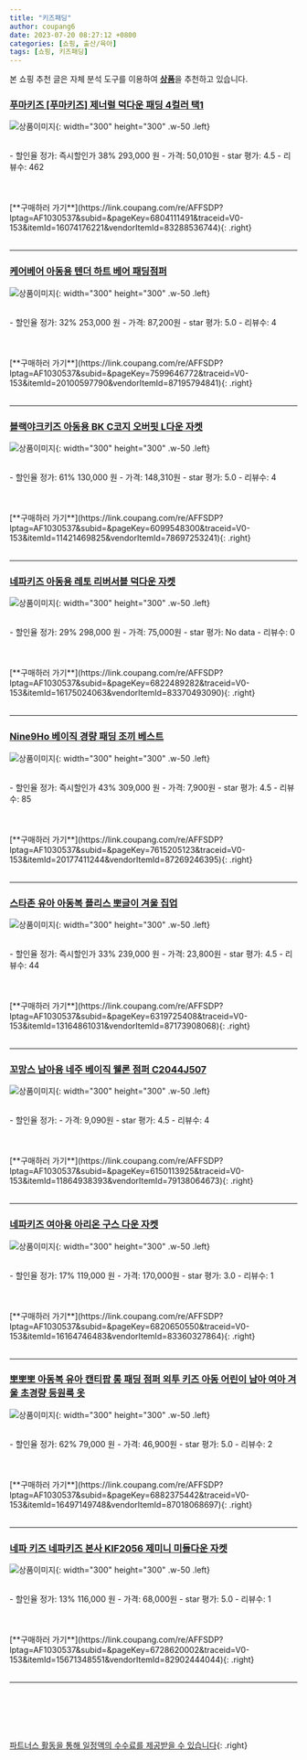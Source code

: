 ```yaml
---
title: "키즈패딩"
author: coupang6
date: 2023-07-20 08:27:12 +0800
categories: [쇼핑, 출산/육아]
tags: [쇼핑, 키즈패딩]
---
```


본 쇼핑 추천 글은 자체 분석 도구를 이용하여 [**상품**](https://link.coupang.com/a/bao1ui)을 추천하고 있습니다.

### [푸마키즈 [푸마키즈] 제너럴 덕다운 패딩 4컬러 택1](https://link.coupang.com/re/AFFSDP?lptag=AF1030537&subid=&pageKey=6804111491&traceid=V0-153&itemId=16074176221&vendorItemId=83288536744)

![상품이미지](https://thumbnail8.coupangcdn.com/thumbnails/remote/230x230ex/image/vendor_inventory/361a/6930ceee22b84d3f840b0068c08efc29c5b909f4fae95901318f8ae29fae.jpg){: width="300" height="300" .w-50 .left}


<br>
- 할인율 정가: 즉시할인가 38%  293,000   원
- 가격: 50,010원
- star 평가: 4.5
- 리뷰수: 462
<br>
<br>
<br>
<br>
[**구매하러 가기**](https://link.coupang.com/re/AFFSDP?lptag=AF1030537&subid=&pageKey=6804111491&traceid=V0-153&itemId=16074176221&vendorItemId=83288536744){: .right}
<br>
<br>

---

### [케어베어 아동용 텐더 하트 베어 패딩점퍼](https://link.coupang.com/re/AFFSDP?lptag=AF1030537&subid=&pageKey=7599646772&traceid=V0-153&itemId=20100597790&vendorItemId=87195794841)

![상품이미지](https://thumbnail8.coupangcdn.com/thumbnails/remote/230x230ex/image/retail/images/2023/09/15/9/3/a6a9d290-4ba2-4c49-93a4-b1e2e2fae07d.jpg){: width="300" height="300" .w-50 .left}


<br>
- 할인율 정가: 32%  253,000   원
- 가격: 87,200원
- star 평가: 5.0
- 리뷰수: 4
<br>
<br>
<br>
<br>
[**구매하러 가기**](https://link.coupang.com/re/AFFSDP?lptag=AF1030537&subid=&pageKey=7599646772&traceid=V0-153&itemId=20100597790&vendorItemId=87195794841){: .right}
<br>
<br>

---

### [블랙야크키즈 아동용 BK C코지 오버핏 L다운 자켓](https://link.coupang.com/re/AFFSDP?lptag=AF1030537&subid=&pageKey=6099548300&traceid=V0-153&itemId=11421469825&vendorItemId=78697253241)

![상품이미지](https://thumbnail9.coupangcdn.com/thumbnails/remote/230x230ex/image/rs_quotation_api/2ly7kkh4/72f42741dc874d28bd290783ff002e00.jpg){: width="300" height="300" .w-50 .left}


<br>
- 할인율 정가: 61%  130,000   원
- 가격: 148,310원
- star 평가: 5.0
- 리뷰수: 4
<br>
<br>
<br>
<br>
[**구매하러 가기**](https://link.coupang.com/re/AFFSDP?lptag=AF1030537&subid=&pageKey=6099548300&traceid=V0-153&itemId=11421469825&vendorItemId=78697253241){: .right}
<br>
<br>

---

### [네파키즈 아동용 레토 리버서블 덕다운 자켓](https://link.coupang.com/re/AFFSDP?lptag=AF1030537&subid=&pageKey=6822489282&traceid=V0-153&itemId=16175024063&vendorItemId=83370493090)

![상품이미지](https://thumbnail7.coupangcdn.com/thumbnails/remote/230x230ex/image/retail/images/2022/10/05/11/4/090dd910-1f87-4f87-94e2-87e3437e3d01.jpg){: width="300" height="300" .w-50 .left}


<br>
- 할인율 정가: 29%  298,000   원
- 가격: 75,000원
- star 평가: No data
- 리뷰수: 0
<br>
<br>
<br>
<br>
[**구매하러 가기**](https://link.coupang.com/re/AFFSDP?lptag=AF1030537&subid=&pageKey=6822489282&traceid=V0-153&itemId=16175024063&vendorItemId=83370493090){: .right}
<br>
<br>

---

### [Nine9Ho 베이직 경량 패딩 조끼 베스트](https://link.coupang.com/re/AFFSDP?lptag=AF1030537&subid=&pageKey=7615205123&traceid=V0-153&itemId=20177411244&vendorItemId=87269246395)

![상품이미지](https://thumbnail7.coupangcdn.com/thumbnails/remote/230x230ex/image/vendor_inventory/3e3a/460a5672cdac8f8b437b4dcabb5e4f764390c7431fa9f2accad9a36ea65b.jpg){: width="300" height="300" .w-50 .left}


<br>
- 할인율 정가: 즉시할인가 43%  309,000   원
- 가격: 7,900원
- star 평가: 4.5
- 리뷰수: 85
<br>
<br>
<br>
<br>
[**구매하러 가기**](https://link.coupang.com/re/AFFSDP?lptag=AF1030537&subid=&pageKey=7615205123&traceid=V0-153&itemId=20177411244&vendorItemId=87269246395){: .right}
<br>
<br>

---

### [스타존 유아 아동복 플리스 뽀글이 겨울 집업](https://link.coupang.com/re/AFFSDP?lptag=AF1030537&subid=&pageKey=6319725408&traceid=V0-153&itemId=13164861031&vendorItemId=87173908068)

![상품이미지](https://thumbnail9.coupangcdn.com/thumbnails/remote/230x230ex/image/vendor_inventory/3771/b2d00a9c6dcd166cc8703e12f52553ec10f9aa56fd5340a9ed82c835ad5b.jpg){: width="300" height="300" .w-50 .left}


<br>
- 할인율 정가: 즉시할인가 33%  239,000   원
- 가격: 23,800원
- star 평가: 4.5
- 리뷰수: 44
<br>
<br>
<br>
<br>
[**구매하러 가기**](https://link.coupang.com/re/AFFSDP?lptag=AF1030537&subid=&pageKey=6319725408&traceid=V0-153&itemId=13164861031&vendorItemId=87173908068){: .right}
<br>
<br>

---

### [꼬망스 남아용 네주 베이직 웰론 점퍼 C2044J507](https://link.coupang.com/re/AFFSDP?lptag=AF1030537&subid=&pageKey=6150113925&traceid=V0-153&itemId=11864938393&vendorItemId=79138064673)

![상품이미지](https://thumbnail9.coupangcdn.com/thumbnails/remote/230x230ex/image/retail/images/1433461307854086-e54ed1f8-6284-4aa9-8ce3-7c3acaba76fb.jpg){: width="300" height="300" .w-50 .left}


<br>
- 할인율 정가: 
- 가격: 9,090원
- star 평가: 4.5
- 리뷰수: 4
<br>
<br>
<br>
<br>
[**구매하러 가기**](https://link.coupang.com/re/AFFSDP?lptag=AF1030537&subid=&pageKey=6150113925&traceid=V0-153&itemId=11864938393&vendorItemId=79138064673){: .right}
<br>
<br>

---

### [네파키즈 여아용 아리온 구스 다운 자켓](https://link.coupang.com/re/AFFSDP?lptag=AF1030537&subid=&pageKey=6820650550&traceid=V0-153&itemId=16164746483&vendorItemId=83360327864)

![상품이미지](https://thumbnail6.coupangcdn.com/thumbnails/remote/230x230ex/image/retail/images/2022/10/04/16/4/0c060b4e-a2e2-4d18-a89f-2875f69dd49a.jpg){: width="300" height="300" .w-50 .left}


<br>
- 할인율 정가: 17%  119,000   원
- 가격: 170,000원
- star 평가: 3.0
- 리뷰수: 1
<br>
<br>
<br>
<br>
[**구매하러 가기**](https://link.coupang.com/re/AFFSDP?lptag=AF1030537&subid=&pageKey=6820650550&traceid=V0-153&itemId=16164746483&vendorItemId=83360327864){: .right}
<br>
<br>

---

### [뽀뽀뽀 아동복 유아 캔티팝 롱 패딩 점퍼 외투 키즈 아동 어린이 남아 여아 겨울 초경량 등원룩 옷](https://link.coupang.com/re/AFFSDP?lptag=AF1030537&subid=&pageKey=6882375442&traceid=V0-153&itemId=16497149748&vendorItemId=87018068697)

![상품이미지](https://thumbnail6.coupangcdn.com/thumbnails/remote/230x230ex/image/vendor_inventory/8c63/ec10b2ccfc531c604b9569697838c4a037a2a507da6b95dcd2535a77b640.jpg){: width="300" height="300" .w-50 .left}


<br>
- 할인율 정가: 62%  79,000   원
- 가격: 46,900원
- star 평가: 5.0
- 리뷰수: 2
<br>
<br>
<br>
<br>
[**구매하러 가기**](https://link.coupang.com/re/AFFSDP?lptag=AF1030537&subid=&pageKey=6882375442&traceid=V0-153&itemId=16497149748&vendorItemId=87018068697){: .right}
<br>
<br>

---

### [네파 키즈 네파키즈 본사 KIF2056 제미니 미들다운 자켓](https://link.coupang.com/re/AFFSDP?lptag=AF1030537&subid=&pageKey=6728620002&traceid=V0-153&itemId=15671348551&vendorItemId=82902444044)

![상품이미지](https://thumbnail9.coupangcdn.com/thumbnails/remote/230x230ex/image/vendor_inventory/2cbf/18c22bcf13b5f0c78e4d8ec2a64aedf07eb87a1fae1f0e7691b4341b6146.jpg){: width="300" height="300" .w-50 .left}


<br>
- 할인율 정가: 13%  116,000   원
- 가격: 68,000원
- star 평가: 5.0
- 리뷰수: 1
<br>
<br>
<br>
<br>
[**구매하러 가기**](https://link.coupang.com/re/AFFSDP?lptag=AF1030537&subid=&pageKey=6728620002&traceid=V0-153&itemId=15671348551&vendorItemId=82902444044){: .right}
<br>
<br>

---
<br><br><br><br><br> [파트너스 활동을 통해 일정액의 수수료를 제공받을 수 있습니다](https://link.coupang.com/a/bao1ui){: .right}